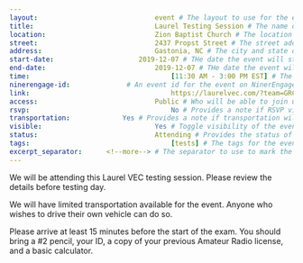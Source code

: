 ```yaml
---
layout:								event # The layout to use for the event page. This should never be changed.
title:								Laurel Testing Session # The name of the event.
location:							Zion Baptist Church # The location or building of the event.
street:								2437 Propst Street # The street address of the event.
address:							Gastonia, NC # The city and state of the event.
start-date:						2019-12-07 # THe date the event will start. YYYY-MM-DD.
end-date:							2019-12-07 # THe date the event will end. YYYY-MM-DD.
time:									[11:30 AM - 3:00 PM EST] # The time range of the event. Does not include travel. An array of times for multi-day events.
ninerengage-id:				 # An event id for the event on NinerEngage. Optional.
link:									https://laurelvec.com/?team=GRC # An external link to the event. Optional.
access:								Public # Who will be able to join us for the event. Values: 'Club', 'School', or 'Public'.
rsvp:									No # Provides a note if RSVP via email is required. Values: 'Yes', 'No'
transportation:				Yes # Provides a note if transportation will be provided. Values: 'Yes', 'No'
visible:							Yes # Toggle visibility of the event in feeds. Values: 'Yes', 'No'
status:								Attending # Provides the status of the event. Values: 'Attending', 'Planned', 'Cancelled'.
tags:									[tests] # The tags for the event.
excerpt_separator:		<!--more--> # The separator to use to mark the end of the event excerpt.
---
```



We will be attending this Laurel VEC testing session. Please review the details before testing day.

<!--more-->

We will have limited transportation available for the event. Anyone who wishes to drive their own vehicle can do so.

Please arrive at least 15 minutes before the start of the exam. You should bring a #2 pencil, your ID, a copy of your previous Amateur Radio license, and a basic calculator.
